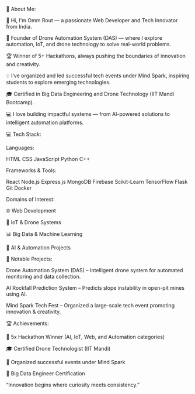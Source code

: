 💫 About Me:

👋 Hi, I'm Omm Rout — a passionate Web Developer and Tech Innovator from India.

🚀 Founder of Drone Automation System (DAS) — where I explore automation, IoT, and drone technology to solve real-world problems.

🏆 Winner of 5+ Hackathons, always pushing the boundaries of innovation and creativity.

💡 I’ve organized and led successful tech events under Mind Spark, inspiring students to explore emerging technologies.

🎓 Certified in Big Data Engineering and Drone Technology (IIT Mandi Bootcamp).

💻 I love building impactful systems — from AI-powered solutions to intelligent automation platforms.


💻 Tech Stack:

Languages:

HTML CSS JavaScript Python C++

Frameworks & Tools:

React Node.js Express.js MongoDB Firebase
Scikit-Learn TensorFlow Flask Git Docker


Domains of Interest:

🌐 Web Development

🤖 IoT & Drone Systems

📊 Big Data & Machine Learning

🧠 AI & Automation Projects


🚀 Notable Projects:

Drone Automation System (DAS) – Intelligent drone system for automated monitoring and data collection.

AI Rockfall Prediction System – Predicts slope instability in open-pit mines using AI.

Mind Spark Tech Fest – Organized a large-scale tech event promoting innovation & creativity.


🏆 Achievements:

🥇 5x Hackathon Winner (AI, IoT, Web, and Automation categories)

🎓 Certified Drone Technologist (IIT Mandi)

💼 Organized successful events under Mind Spark

📜 Big Data Engineer Certification

“Innovation begins where curiosity meets consistency.”
